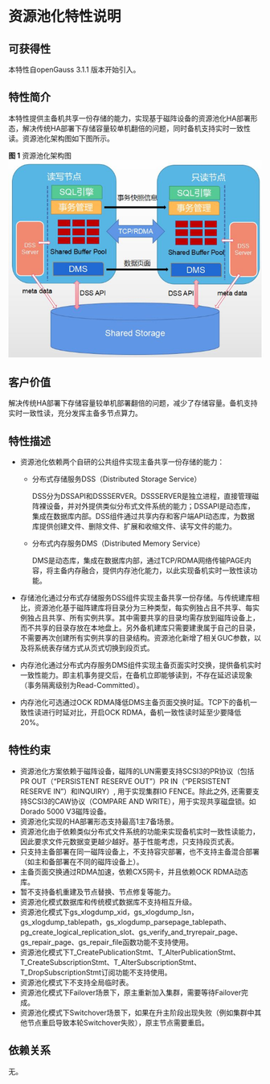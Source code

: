 # 资源池化特性说明

## 可获得性<a name="section15406143204715"></a>

本特性自openGauss 3.1.1 版本开始引入。

## 特性简介<a name="section740615433477"></a>

本特性提供主备机共享一份存储的能力，实现基于磁阵设备的资源池化HA部署形态，解决传统HA部署下存储容量较单机翻倍的问题，同时备机支持实时一致性读。资源池化架构图如下图所示。

**图 1**  资源池化架构图<a name="fig13852124465211"></a>  
![](figures/Resource-pooling-architecture-diagram.jpg "资源池化架构图")

## 客户价值<a name="section13406743164715"></a>

解决传统HA部署下存储容量较单机部署翻倍的问题，减少了存储容量。备机支持实时一致性读，充分发挥主备多节点算力。

## 特性描述<a name="section16406154310471"></a>

-   资源池化依赖两个自研的公共组件实现主备共享一份存储的能力：
    -   分布式存储服务DSS（Distributed Storage Service）

        DSS分为DSSAPI和DSSSERVER。DSSSERVER是独立进程，直接管理磁阵裸设备，并对外提供类似分布式文件系统的能力；DSSAPI是动态库，集成在数据库内部。DSS组件通过共享内存和客户端API动态库，为数据库提供创建文件、删除文件、扩展和收缩文件、读写文件的能力。

    -   分布式内存服务DMS（Distributed Memory Service）

        DMS是动态库，集成在数据库内部，通过TCP/RDMA网络传输PAGE内容，将主备内存融合，提供内存池化能力，以此实现备机实时一致性读功能。


-   存储池化通过分布式存储服务DSS组件实现主备共享一份存储。与传统建库相比，资源池化基于磁阵建库将目录分为三种类型，每实例独占且不共享、每实例独占且共享、所有实例共享。其中需要共享的目录均需存放到磁阵设备上，而不共享的目录存放在本地盘上。另外备机建库只需要建隶属于自己的目录，不需要再次创建所有实例共享的目录结构。资源池化新增了相关GUC参数，以及将系统表存储方式从页式切换到段页式。
-   内存池化通过分布式内存服务DMS组件实现主备页面实时交换，提供备机实时一致性能力。即主机事务提交后，在备机立即能够读到，不存在延迟读现象（事务隔离级别为Read-Committed）。
-   内存池化可选通过OCK RDMA降低DMS主备页面交换时延。TCP下的备机一致性读进行时延对比，开启OCK RDMA，备机一致性读时延至少要降低20%。

## 特性约束<a name="section06531946143616"></a>

-   资源池化方案依赖于磁阵设备，磁阵的LUN需要支持SCSI3的PR协议（包括PR OUT（“PERSISTENT RESERVE OUT”）PR IN（“PERSISTENT RESERVE IN”）和INQUIRY）, 用于实现集群IO FENCE。除此之外, 还需要支持SCSI3的CAW协议（COMPARE AND WRITE），用于实现共享磁盘锁。如Dorado 5000 V3磁阵设备。
-   资源池化实现的HA部署形态支持最高1主7备场景。
-   资源池化由于依赖类似分布式文件系统的功能来实现备机实时一致性读能力，因此要求文件元数据变更越少越好。基于性能考虑，只支持段页式表。
-   只支持主备部署在同一磁阵设备上，不支持容灾部署，也不支持主备混合部署（如主和备部署在不同的磁阵设备上）。
-   主备页面交换通过RDMA加速，依赖CX5网卡，并且依赖OCK  RDMA动态库。
-   暂不支持备机重建及节点替换、节点修复等能力。
-   资源池化模式数据库和传统模式数据库不支持相互升级。
-   资源池化模式下gs\_xlogdump\_xid，gs\_xlogdump\_lsn，gs\_xlogdump\_tablepath，gs\_xlogdump\_parsepage\_tablepath、pg\_create\_logical\_replication\_slot、gs\_verify\_and\_tryrepair\_page、gs\_repair\_page、gs\_repair\_file函数功能不支持使用。
-   资源池化模式下T\_CreatePublicationStmt、T\_AlterPublicationStmt、T\_CreateSubscriptionStmt、T\_AlterSubscriptionStmt、T\_DropSubscriptionStmt订阅功能不支持使用。
-   资源池化模式下不支持全局临时表。
-   资源池化模式下Failover场景下，原主重新加入集群，需要等待Failover完成。
-   资源池化模式下Switchover场景下，如果在升主阶段出现失败（例如集群中其他节点重启导致本轮Switchover失败），原主节点需要重启。

## 依赖关系<a name="section8406643144716"></a>

无。

